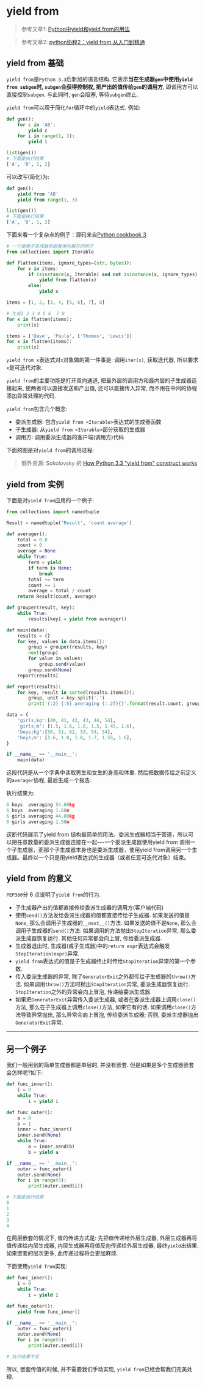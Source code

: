 # yield from

> 参考文章1: [Python中yield和yield from的用法](http://www.cnblogs.com/cnkai/p/7514828.html)

> 参考文章2: [python协程2：yield from 从入门到精通](https://segmentfault.com/a/1190000009781688)

## yield from 基础

`yield from`是`Python 3.3`后新加的语言结构. 它表示**当在生成器`gen`中使用`yield from subgen`时, `subgen`会获得控制权, 把产出的值传给`gen`的调用方**, 即调用方可以直接控制`subgen`. 与此同时, `gen`会阻塞, 等待`subgen`终止.

`yield from`可以用于简化`for`循环中的`yield`表达式. 例如:

```python
def gen():
    for c in 'AB':
        yield c
    for i in range(1, 3):
        yield i

list(gen())
# 下面是执行结果
['A', 'B', 1, 2]
```

可以改写(简化)为:

```python
def gen():
    yield from 'AB'
    yield from range(1, 3)

list(gen())
# 下面是执行结果
['A', 'B', 1, 2]
```

下面来看一个复杂点的例子：源码来自[Python cookbook 3](https://github.com/dabeaz/python-cookbook/blob/master/src/4/how_to_flatten_a_nested_sequence/example.py)

```python
# 一个使用子生成器将嵌套序列展开的例子
from collections import Iterable

def flatten(items, ignore_types=(str, bytes)):
    for x in items:
        if isinstance(x, Iterable) and not isinstance(x, ignore_types):
            yield from flatten(x)
        else:
            yield x

items = [1, 2, [3, 4, [5, 6], 7], 8]

# 生成1 2 3 4 5 6  7 8
for x in flatten(items):
    print(x)

items = ['Dave', 'Paula', ['Thomas', 'Lewis']]
for x in flatten(items):
    print(x)

```

`yield from x`表达式对`x`对象做的第一件事是: 调用`iter(x)`, 获取迭代器, 所以要求`x`是可迭代对象.

`yield from`的主要功能是打开双向通道, 把最外层的调用方和最内层的子生成器连接起来, 使两者可以直接发送和产出值, 还可以直接传入异常, 而不用在中间的协程添加异常处理的代码.

`yield from`包含几个概念:

- 委派生成器: 包含`yield from <Iterable>`表达式的生成器函数
- 子生成器: 从`yield from <Iterable>`部分获取的生成器
- 调用方: 调用委派生成器的客户端(调用方)代码

下面的图是对`yield from`的调用过程:

> 额外资源: Sokolovsky 的 [How Python 3.3 "yield from" construct works](http://flupy.org/resources/yield-from.pdf)

## yield from 实例

下面是对`yield from`应用的一个例子:

```python
from collections import namedtuple

Result = namedtuple('Result', 'count average')

def averager():
    total = 0.0
    count = 0
    average = None
    while True:
        term = yield
        if term is None:
            break
        total += term
        count += 1
        average = total / count
    return Result(count, average)

def grouper(result, key):
    while True:
        results[key] = yield from averager()

def main(data):
    results = {}
    for key, values in data.items():
        group = grouper(results, key)
        next(group)
        for value in values:
            group.send(value)
        group.send(None)
    report(results)

def report(results):
    for key, result in sorted(results.items()):
        group, unit = key.split(';')
        print('{:2} {:5} averaging {:.2f}{}'.format(result.count, group, result.average, unit))

data = {
    'girls;kg':[40, 41, 42, 43, 44, 54],
    'girls;m': [1.5, 1.6, 1.8, 1.5, 1.45, 1.6],
    'boys;kg':[50, 51, 62, 53, 54, 54],
    'boys;m': [1.6, 1.8, 1.8, 1.7, 1.55, 1.6],
}

if __name__ == '__main__':
    main(data)

```

这段代码是从一个字典中读取男生和女生的身高和体重. 然后把数据传给之前定义的`averager`协程, 最后生成一个报告.

执行结果为:

```python
6 boys  averaging 54.00kg
6 boys  averaging 1.68m
6 girls averaging 44.00kg
6 girls averaging 1.58m
```

这断代码展示了yield from 结构最简单的用法。委派生成器相当于管道，所以可以把任意数量的委派生成器连接在一起---一个委派生成器使用yield from 调用一个子生成器，而那个子生成器本身也是委派生成器，使用yield from调用另一个生成器。最终以一个只是用yield表达式的生成器（或者任意可迭代对象）结束。

## yield from 的意义

`PEP380`分 6 点说明了`yield from`的行为.

- 子生成器产出的值都直接传给委派生成器的调用方(客户端代码)
- 使用`send()`方法发给委派生成器的值都直接传给子生成器. 如果发送的值是`None`, 那么会调用子生成器的`__next__()`方法. 如果发送的值不是`None`, 那么会调用子生成器的`send()`方法. 如果调用的方法抛出`StopIteration`异常, 那么委派生成器恢复运行. 其他任何异常都会向上冒, 传给委派生成器.
- 生成器退出时, 生成器(或子生成器)中的`return expr`表达式会触发`StopIteration(expr)`异常.
- `yield from`表达式的值是子生成器终止时传给`StopIteration`异常的第一个参数.
- 传入委派生成器的异常, 除了`GeneratorExit`之外都传给子生成器的`throw()`方法. 如果调用`throw()`方法时抛出`StopIteration`异常, 委派生成器恢复运行. `StopIteration`之外的异常会向上冒泡, 传递给委派生成器.
- 如果把`GeneratorExit`异常传入委派生成器, 或者在委派生成器上调用`close()`方法, 那么在子生成器上调用`close()`方法, 如果它有的话. 如果调用`close()`方法导致异常抛出, 那么异常会向上冒泡, 传给委派生成器; 否则, 委派生成器抛出`GeneratorExit`异常.

---

## 另一个例子

我们一般用到的简单生成器都是单层的, 并没有嵌套. 但是如果是多个生成器嵌套会怎样呢?如下:

```python
def func_inner():
    i = 0
    while True:
        i = yield i

def func_outer():
    a = 0
    b = 1
    inner = func_inner()
    inner.send(None)
    while True:
        a = inner.send(b)
        b = yield a

if __name__ == '__main__':
    outer = func_outer()
    outer.send(None)
    for i in range(5):
        print(outer.send(i))

# 下面是运行结果
0
1
2
3
4
```

在两层嵌套的情况下, 值的传递方式是: 先把值传递给外层生成器, 外层生成器再将值传递给内层生成器, 内层生成器再将值反向传递给外层生成器, 最终`yield`出结果. 如果嵌套的层次更多, 此传递过程将会更加麻烦.

下面使用`yield from`实现:

```python
def func_inner():
    i = 0
    while True:
        i = yield i

def func_outer():
    yield from func_inner()

if __name__ == '__main__':
    outer = func_outer()
    outer.send(None)
    for i in range(5):
        print(outer.send(i))

# 执行结果不变
```

所以, 嵌套传值的时候, 并不需要我们手动实现, `yield from`已经会帮我们完美处理.
